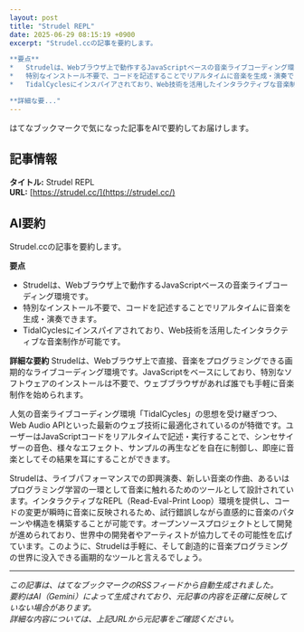 ```yaml
---
layout: post
title: "Strudel REPL"
date: 2025-06-29 08:15:19 +0900
excerpt: "Strudel.ccの記事を要約します。

**要点**
*   Strudelは、Webブラウザ上で動作するJavaScriptベースの音楽ライブコーディング環境です。
*   特別なインストール不要で、コードを記述することでリアルタイムに音楽を生成・演奏できます。
*   TidalCyclesにインスパイアされており、Web技術を活用したインタラクティブな音楽制作が可能です。

**詳細な要..."
---
```


はてなブックマークで気になった記事をAIで要約してお届けします。

## 記事情報

**タイトル:** Strudel REPL  
**URL:** [https://strudel.cc/](https://strudel.cc/)

## AI要約

Strudel.ccの記事を要約します。

**要点**
*   Strudelは、Webブラウザ上で動作するJavaScriptベースの音楽ライブコーディング環境です。
*   特別なインストール不要で、コードを記述することでリアルタイムに音楽を生成・演奏できます。
*   TidalCyclesにインスパイアされており、Web技術を活用したインタラクティブな音楽制作が可能です。

**詳細な要約**
Strudelは、Webブラウザ上で直接、音楽をプログラミングできる画期的なライブコーディング環境です。JavaScriptをベースにしており、特別なソフトウェアのインストールは不要で、ウェブブラウザがあれば誰でも手軽に音楽制作を始められます。

人気の音楽ライブコーディング環境「TidalCycles」の思想を受け継ぎつつ、Web Audio APIといった最新のウェブ技術に最適化されているのが特徴です。ユーザーはJavaScriptコードをリアルタイムで記述・実行することで、シンセサイザーの音色、様々なエフェクト、サンプルの再生などを自在に制御し、即座に音楽としてその結果を耳にすることができます。

Strudelは、ライブパフォーマンスでの即興演奏、新しい音楽の作曲、あるいはプログラミング学習の一環として音楽に触れるためのツールとして設計されています。インタラクティブなREPL（Read-Eval-Print Loop）環境を提供し、コードの変更が瞬時に音楽に反映されるため、試行錯誤しながら直感的に音楽のパターンや構造を構築することが可能です。オープンソースプロジェクトとして開発が進められており、世界中の開発者やアーティストが協力してその可能性を広げています。このように、Strudelは手軽に、そして創造的に音楽プログラミングの世界に没入できる画期的なツールと言えるでしょう。

---

*この記事は、はてなブックマークのRSSフィードから自動生成されました。*  
*要約はAI（Gemini）によって生成されており、元記事の内容を正確に反映していない場合があります。*  
*詳細な内容については、上記URLから元記事をご確認ください。*
